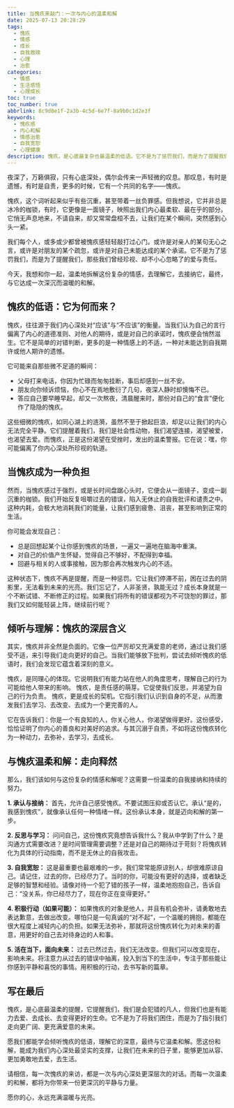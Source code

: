 ```yaml
---
title: 当愧疚来敲门：一次与内心的温柔和解
date: 2025-07-13 20:28:29
tags:
  - 愧疚
  - 情感
  - 成长
  - 自我救赎
  - 心理
  - 治愈
categories:
  - 情感
  - 生活感悟
  - 心理成长
toc: true
toc_number: true
abbrlink: 8c9d0e1f-2a3b-4c5d-6e7f-8a9b0c1d2e3f
keywords:
  - 愧疚感
  - 内心和解
  - 情感治愈
  - 自我宽恕
  - 心理健康
description: 愧疚，是心底最复杂也最温柔的低语。它不是为了惩罚我们，而是为了提醒我们内心深处那些被珍视的价值。这篇文章将带你走进愧疚的世界，学会倾听它的声音，最终与它温柔和解，走向内心的平静与成长。
---
```


夜深了，万籁俱寂，只有心底深处，偶尔会传来一声轻微的叹息。那叹息，有时是遗憾，有时是自责，更多的时候，它有一个共同的名字——愧疚。

愧疚，这个词听起来似乎有些沉重，甚至带着一丝负罪感。但我想说，它并非总是冰冷的枷锁，有时，它更像是一面镜子，映照出我们内心最柔软、最在乎的部分。它悄无声息地来，不请自来，却又常常盘桓不去，让我们在某个瞬间，突然感到心头一紧。

我们每个人，或多或少都曾被愧疚感轻轻敲打过心门。或许是对亲人的某句无心之言，或许是对朋友的某个疏忽，或许是对自己未能达成的某个承诺。它不是为了惩罚我们，而是为了提醒我们，那些我们曾经珍视、却不小心忽略了的爱与责任。

今天，我想和你一起，温柔地拆解这份复杂的情感，去理解它，去接纳它，最终，与它达成一次深沉而温暖的和解。

## 愧疚的低语：它为何而来？

愧疚，往往源于我们内心深处对“应该”与“不应该”的衡量。当我们认为自己的言行偏离了内心的道德准则、对他人的期待，或是对自己的承诺时，愧疚便会悄然滋生。它不是简单的对错判断，更多的是一种情感上的不适，一种对未能达到自我期许或他人期许的遗憾。

它可能来自那些微不足道的瞬间：
*   父母打来电话，你因为忙碌而匆匆挂断，事后却感到一丝不安。
*   朋友向你倾诉烦恼，你心不在焉地敷衍了几句，夜深人静时却懊悔不已。
*   答应自己要早睡早起，却又一次熬夜，清晨醒来时，那份对自己的“食言”便化作了隐隐的愧疚。

这些细微的愧疚，如同心湖上的涟漪，虽然不至于掀起巨浪，却足以让我们的内心无法完全平静。它们提醒着我们，我们是社会性动物，我们渴望连接，渴望被爱，也渴望去爱。而愧疚，正是这份渴望在受挫时，发出的温柔警报。它在说：嘿，你可能偏离了你内心深处所珍视的轨道。

## 当愧疚成为一种负担

然而，当愧疚感过于强烈，或是长时间盘踞心头时，它便会从一面镜子，变成一副沉重的枷锁。我们开始反复咀嚼过去的错误，陷入无休止的自我批评和谴责之中。这种内耗，会极大地消耗我们的能量，让我们感到疲惫、沮丧，甚至影响到正常的生活。

你可能会发现自己：
*   总是回想起某个让你感到愧疚的场景，一遍又一遍地在脑海中重演。
*   对自己的价值产生怀疑，觉得自己不够好，不配得到幸福。
*   回避与相关的人或事接触，因为那会再次触发内心的不适。

这种状态下，愧疚不再是提醒，而是一种惩罚。它让我们停滞不前，困在过去的阴影里，无法看到未来的光亮。我们忘记了，人非圣贤，孰能无过？成长本身就是一个不断试错、不断修正的过程。如果我们将所有的错误都视为不可饶恕的罪过，那我们又如何能轻装上阵，继续前行呢？

## 倾听与理解：愧疚的深层含义

其实，愧疚并非全然是负面的。它像一位严厉却又充满爱意的老师，通过让我们感受不适，来引导我们走向更好的自己。当我们能够放下批判，尝试去倾听愧疚的低语时，我们会发现它蕴含着深刻的意义。

愧疚，是同理心的体现。它说明我们有能力站在他人的角度思考，理解自己的行为可能给他人带来的影响。
愧疚，是责任感的萌芽。它促使我们反思，并渴望为自己的行为负责。
愧疚，更是成长的契机。它指引我们认识到自身的不足，从而激发我们去学习、去改变、去成为一个更完善的人。

它在告诉我们：你是一个有良知的人，你关心他人，你渴望做得更好。这份感受，恰恰证明了你内心的善良和对美好的追求。与其沉溺于自责，不如将这份愧疚转化为一种动力，去弥补，去学习，去成长。

## 与愧疚温柔和解：走向释然

那么，我们该如何与这份复杂的情感和解呢？这需要一份温柔的自我接纳和持续的努力。

**1. 承认与接纳：** 首先，允许自己感受愧疚。不要试图压抑或否认它。承认“是的，我感到愧疚”，就像承认任何一种情绪一样。这份承认本身，就是迈向和解的第一步。

**2. 反思与学习：** 问问自己，这份愧疚究竟想告诉我什么？我从中学到了什么？是沟通方式需要改进？是时间管理需要调整？还是对自己的期待过于苛刻？将愧疚转化为具体的行动指南，而不是无休止的自我攻击。

**3. 自我宽恕：** 这是最重要也最艰难的一步。我们常常能原谅别人，却很难原谅自己。请记住，过去的你，已经尽力了。当时的你，可能没有更好的选择，或者缺乏足够的智慧和经验。请像对待一个犯了错的孩子一样，温柔地抱抱自己，告诉自己：“没关系，你已经尽力了，现在你正在变得更好。”

**4. 积极行动（如果可能）：** 如果愧疚的对象是他人，并且有机会弥补，请勇敢地去表达歉意，去做出改变。哪怕只是一句真诚的“对不起”，一个温暖的拥抱，都能在很大程度上减轻内心的负担。如果无法弥补，那就将这份愧疚转化为对未来的善意，用更好的自己去对待身边的人和事。

**5. 活在当下，面向未来：** 过去已然过去，我们无法改变。但我们可以改变现在，影响未来。将注意力从过去的错误中抽离，投入到当下的生活中，专注于那些能让你感到平静和喜悦的事情。用积极的行动，去书写新的篇章。

## 写在最后

愧疚，是心底最温柔的提醒，它提醒我们，我们是会犯错的凡人，但我们也是有能力去爱、去成长、去变得更好的生命。它不是为了将我们困住，而是为了指引我们走向更广阔、更充满爱意的未来。

愿我们都能学会倾听愧疚的低语，理解它的深意，最终与它温柔和解。愿这份和解，能成为我们内心深处最坚实的支撑，让我们在未来的日子里，能够更加从容、更加勇敢地去爱，去生活。

请相信，每一次愧疚的来访，都是一次与内心深处更深层次的对话。而每一次温柔的和解，都将为你带来一份更深沉的平静与力量。

愿你的心，永远充满温暖与光亮。
